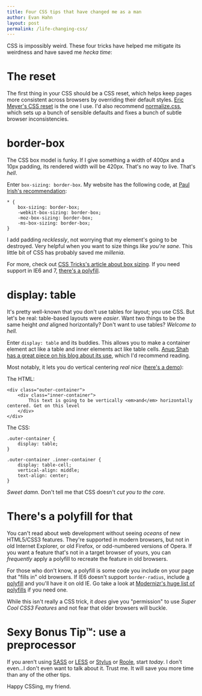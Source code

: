 ```yaml
---
title: Four CSS tips that have changed me as a man
author: Evan Hahn
layout: post
permalink: /life-changing-css/
---
```

CSS is impossibly weird. These four tricks have helped me mitigate its weirdness and have saved me _hecka time_:

The reset
=========

The first thing in your CSS should be a CSS reset, which helps keep pages more consistent across browsers by overriding their default styles. [Eric Meyer's CSS reset](http://meyerweb.com/eric/tools/css/reset/) is the one I use. I'd also recommend [normalize.css](http://necolas.github.io/normalize.css/), which sets up a bunch of sensible defaults and fixes a bunch of subtle browser inconsistencies.

border-box
==========

The CSS box model is funky. If I give something a width of 400px and a 10px padding, its rendered width will be 420px. That's no way to live. That's _hell_.

Enter `box-sizing: border-box`. My website has the following code, at [Paul Irish's recommendation](http://www.paulirish.com/2012/box-sizing-border-box-ftw/):

    * {
        box-sizing: border-box;
        -webkit-box-sizing: border-box;
        -moz-box-sizing: border-box;
        -ms-box-sizing: border-box;
    }

I add padding _recklessly_, not worrying that my element's going to be destroyed. Very helpful when you want to size things _like you're sane_. This little bit of CSS has probably saved me _millenia_.

For more, check out [CSS Tricks's article about box sizing](http://css-tricks.com/box-sizing/). If you need support in IE6 and 7, [there's a polyfill](https://github.com/Schepp/box-sizing-polyfill).

display: table
==============

It's pretty well-known that you don't use tables for layout; you use CSS. But let's be real: table-based layouts were _easier_. Want two things to be the same height _and_ aligned horizontally? Don't want to use tables? _Welcome to hell._

Enter `display: table` and its buddies. This allows you to make a container element act like a table and inner elements act like table cells. [Anup Shah has a great piece on his blog about its use](http://www.onenaught.com/posts/201/use-css-displaytable-for-layout), which I'd recommend reading.

Most notably, it lets you do vertical centering _real nice_ ([here's a demo](http://dabblet.com/gist/6107450)):

The HTML:

    <div class="outer-container">
        <div class="inner-container">
            This text is going to be vertically <em>and</em> horizontally centered. Get on this level
        </div>
    </div>

The CSS:

    .outer-container {
        display: table;
    }

    .outer-container .inner-container {
        display: table-cell;
        vertical-align: middle;
        text-align: center;
    }

_Sweet damn._ Don't tell me that CSS doesn't _cut you to the core_.

There's a polyfill for that
===========================

You can't read about web development without seeing _oceans_ of new HTML5/CSS3 features. They're supported in modern browsers, but not in old Internet Explorer, or old Firefox, or odd-numbered versions of Opera. If you want a feature that's not in a target browser of yours, you can _frequently_ apply a polyfill to recreate the feature in old browsers.

For those who don't know, a polyfill is some code you include on your page that "fills in" old browsers. If IE6 doesn't support `border-radius`, include [a polyfill](http://css3pie.com/) and you'll have it on old IE. Go take a look at [Modernizr's huge list of polyfills](https://github.com/Modernizr/Modernizr/wiki/HTML5-Cross-Browser-Polyfills) if you need one.

While this isn't really a CSS trick, it _does_ give you "permission" to use _Super Cool CSS3 Features_ and not fear that older browsers will buckle.

Sexy Bonus Tip™: use a preprocessor
===================================

If you aren't using [SASS](http://sass-lang.com/) or [LESS](http://lesscss.org/) or [Stylus](http://learnboost.github.io/stylus/) or [Roole](http://roole.org/), start _today_. I don't even...I don't even want to talk about it. Trust me. It will save you more time than any of the other tips.

Happy CSSing, my friend.
